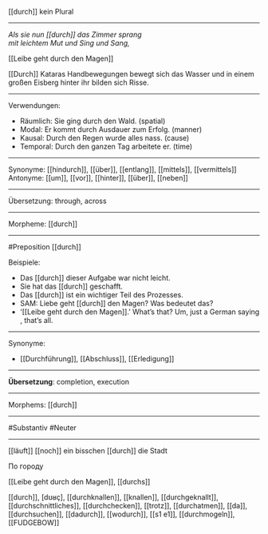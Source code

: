  [[durch]]
kein Plural

---
*Als sie nun [[durch]] das Zimmer sprang*  
*mit leichtem Mut und Sing und Sang,*  

[[Leibe geht durch den Magen]]

[[Durch]] Kataras Handbewegungen bewegt sich das Wasser und in einem großen Eisberg hinter ihr bilden sich Risse.


---

Verwendungen:
- Räumlich: Sie ging durch den Wald. (spatial)
- Modal: Er kommt durch Ausdauer zum Erfolg. (manner)
- Kausal: Durch den Regen wurde alles nass. (cause)
- Temporal: Durch den ganzen Tag arbeitete er. (time)

---
Synonyme: [[hindurch]], [[über]], [[entlang]], [[mittels]], [[vermittels]]
Antonyme: [[um]], [[vor]], [[hinter]], [[über]], [[neben]]

---
Übersetzung: through, across

---
Morpheme: [[durch]]

---
#Preposition [[durch]]


Beispiele:

- Das [[durch]] dieser Aufgabe war nicht leicht.
- Sie hat das [[durch]] geschafft.
- Das [[durch]] ist ein wichtiger Teil des Prozesses.
- SAM: Liebe geht [[durch]] den Magen? Was bedeutet das?  
- ‘[[Leibe geht durch den Magen]].’ What’s that? Um, just a German saying, that’s all.  

---
Synonyme:
- [[Durchführung]], [[Abschluss]], [[Erledigung]]

---
**Übersetzung**: completion, execution

---

Morphems:
[[durch]]

---
#Substantiv #Neuter


---

[[läuft]] [[noch]] ein bisschen [[durch]] die Stadt

По городу


[[Leibe geht durch den Magen]], [[durchs]]

 [[durch]], [dʊʁç], [[durchknallen]], [[knallen]], [[durchgeknallt]], [[durchschnittliches]], [[durchchecken]], [[trotz]], [[durchatmen]], [[da]], [[durchsuchen]], [[dadurch]], [[wodurch]], [[s1 e1]], [[durchmogeln]], [[FUDGEBOW]]